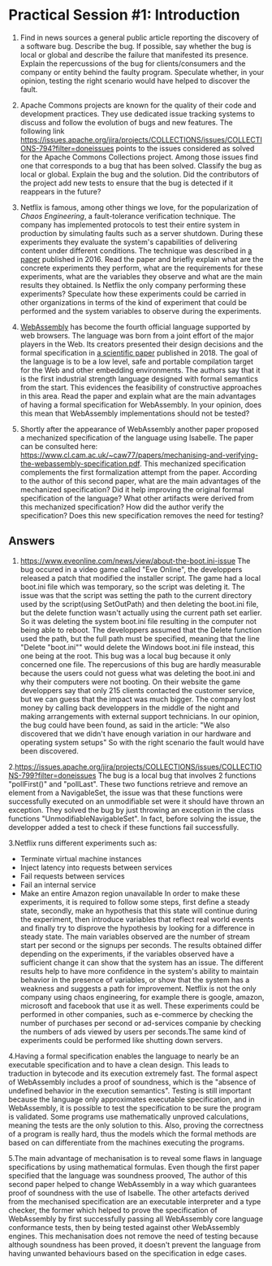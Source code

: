 # Practical Session #1: Introduction

1. Find in news sources a general public article reporting the discovery of a software bug. Describe the bug. If possible, say whether the bug is local or global and describe the failure that manifested its presence. Explain the repercussions of the bug for clients/consumers and the company or entity behind the faulty program. Speculate whether, in your opinion, testing the right scenario would have helped to discover the fault.

2. Apache Commons projects are known for the quality of their code and development practices. They use dedicated issue tracking systems to discuss and follow the evolution of bugs and new features. The following link https://issues.apache.org/jira/projects/COLLECTIONS/issues/COLLECTIONS-794?filter=doneissues points to the issues considered as solved for the Apache Commons Collections project. Among those issues find one that corresponds to a bug that has been solved. Classify the bug as local or global. Explain the bug and the solution. Did the contributors of the project add new tests to ensure that the bug is detected if it reappears in the future?

3. Netflix is famous, among other things we love, for the popularization of *Chaos Engineering*, a fault-tolerance verification technique. The company has implemented protocols to test their entire system in production by simulating faults such as a server shutdown. During these experiments they evaluate the system's capabilities of delivering content under different conditions. The technique was described in [a paper](https://arxiv.org/ftp/arxiv/papers/1702/1702.05843.pdf) published in 2016. Read the paper and briefly explain what are the concrete experiments they perform, what are the requirements for these experiments, what are the variables they observe and what are the main results they obtained. Is Netflix the only company performing these experiments? Speculate how these experiments could be carried in other organizations in terms of the kind of experiment that could be performed and the system variables to observe during the experiments.

4. [WebAssembly](https://webassembly.org/) has become the fourth official language supported by web browsers. The language was born from a joint effort of the major players in the Web. Its creators presented their design decisions and the formal specification in [a scientific paper](https://people.mpi-sws.org/~rossberg/papers/Haas,%20Rossberg,%20Schuff,%20Titzer,%20Gohman,%20Wagner,%20Zakai,%20Bastien,%20Holman%20-%20Bringing%20the%20Web%20up%20to%20Speed%20with%20WebAssembly.pdf) published in 2018. The goal of the language is to be a low level, safe and portable compilation target for the Web and other embedding environments. The authors say that it is the first industrial strength language designed with formal semantics from the start. This evidences the feasibility of constructive approaches in this area. Read the paper and explain what are the main advantages of having a formal specification for WebAssembly. In your opinion, does this mean that WebAssembly implementations should not be tested? 

5.  Shortly after the appearance of WebAssembly another paper proposed a mechanized specification of the language using Isabelle. The paper can be consulted here: https://www.cl.cam.ac.uk/~caw77/papers/mechanising-and-verifying-the-webassembly-specification.pdf. This mechanized specification complements the first formalization attempt from the paper. According to the author of this second paper, what are the main advantages of the mechanized specification? Did it help improving the original formal specification of the language? What other artifacts were derived from this mechanized specification? How did the author verify the specification? Does this new specification removes the need for testing?

## Answers

1. https://www.eveonline.com/news/view/about-the-boot.ini-issue
The bug occured in a video game called "Eve Online", the developpers released a patch that modified the installer script. The game had a local boot.ini file which was temporary, so the script was deleting it. The issue was that the script was setting the path to the current directory used by the script(using SetOutPath) and then deleting the boot.ini file, but the delete function wasn't actually using the current path set earlier. So it was deleting the system boot.ini file resulting in the computer not being able to reboot.
The developpers assumed that the Delete function used the path, but the full path must be specified, meaning that the line "Delete "boot.ini"" would delete the Windows boot.ini file instead, this one being at the root.
This bug was a local bug because it only concerned one file.
The repercusions of this bug are hardly measurable because the users could not guess what was deleting the boot.ini and why their computers were not booting. On their website the game developpers say that only 215 clients contacted the customer service, but we can guess that the impact was much bigger. The company lost money by calling back developpers in the middle of the night and making arrangements with external support technicians.
In our opinion, the bug could have been found, as said in the article:
"We also discovered that we didn't have enough variation in our hardware and operating system setups"
So with the right scenario the fault would have been discovered.

2.https://issues.apache.org/jira/projects/COLLECTIONS/issues/COLLECTIONS-799?filter=doneissues
The bug is a local bug that involves 2 functions "pollFirst()" and "pollLast". These two functions retrieve and remove an element from a NavigableSet, the issue was that these functions were successfully executed on an unmodifiable set were it should have thrown an exception. They solved the bug by just throwing an exception in the class functions "UnmodifiableNavigableSet". In fact, before solving the issue, the developper added a test to check if these functions fail successfully.

3.Netflix runs different experiments such as:
- Terminate virtual machine instances
- Inject latency into requests between services
- Fail requests between services
- Fail an internal service
- Make an entire Amazon region unavailable
In order to make these experiments, it is required to follow some steps, first define a steady state, secondly, make an hypothesis that this state will continue during the experiment, then introduce variables that reflect real world events and finally try to disprove the hypothesis by looking for a difference in steady state.
The main variables observed are the number of stream start per second or the signups per seconds.
The results obtained differ depending on the experiments, if the variables observed have a sufficient change it can show that the system has an issue. 
The different results help to have more confidence in the system's ability to maintain behavior in the presence of variables, or show that the system  has a weakness and suggests a path for improvement.
Netflix is not the only company using chaos engineering, for example there is google, amazon, microsoft and facebook that use it as well.
These experiments could be performed in other companies, such as e-commerce by checking the number of purchases per second or ad-services companie by checking the numbers of ads viewed by users per seconds.The same kind of experiments could be performed like shutting down servers.

4.Having a formal specification enables the language to nearly be an executable specification and to have a clean design. This leads to traduction in bytecode and its execution extremely fast.
The formal aspect of WebAssembly includes a proof of soundness, which is the "absence of undefined behavior in the execution semantics".
Testing is still important because the language only approximates executable specification, and in WebAssembly, it is possible to test the specification to be sure the program is validated. Some programs use mathematically unproved calculations, meaning the tests are the only solution to this.
Also, proving the correctness of a program is really hard, thus the models which the formal methods are based on can differentiate from the machines executing the programs.

5.The main advantage of mechanisation is to reveal some flaws in language specifications by using mathematical formulas. Even though the first paper specified that the language was soundness prooved, The author of this second paper helped to change WebAssembly in a way which guarantees proof of soundness with the use of Isabelle.
The other artefacts derived from the mechanised specification are an executable interpreter and a type checker, the former which helped to prove the specification of WebAssembly by first successfully passing all WebAssembly core language conformance tests, then by being tested against other WebAssembly engines.
This mechanisation does not remove the need of testing because although soundness has been proved, it doesn't prevent the language from having unwanted behaviours based on the specification in edge cases.
